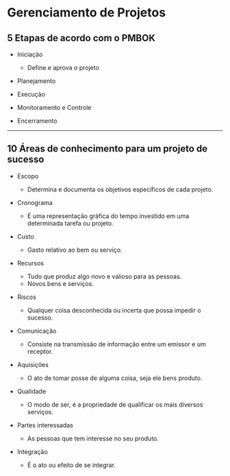 # Gerenciamento de Projetos

## 5 Etapas de acordo com o PMBOK

* Iniciação
    * Define e aprova o projeto

* Planejamento

* Execução

* Monitoramento e Controle

* Encerramento

---

## 10 Áreas de conhecimento para um projeto de sucesso

* Escopo
    * Determina e documenta os objetivos específicos de cada projeto.

* Cronograma
    * É uma representação gráfica do tempo investido em uma determinada tarefa ou projeto.

* Custo
    * Gasto relativo ao bem ou serviço.

* Recursos
    * Tudo que produz algo novo e valioso para as pessoas.
    * Novos bens e serviços.

* Riscos
    * Qualquer coisa desconhecida ou incerta que possa impedir o sucesso.

* Comunicação
    * Consiste na transmissão de informação entre um emissor e um receptor.

* Aquisições
    * O ato de tomar posse de alguma coisa, seja ele bens produto.

* Qualidade
    * O modo de ser, é a propriedade de qualificar os mais diversos serviços.

* Partes interessadas
    * As pessoas que tem interesse no seu produto.

* Integração
    * É o ato ou efeito de se integrar.